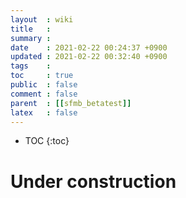 ```yaml
---
layout  : wiki
title   : 
summary : 
date    : 2021-02-22 00:24:37 +0900
updated : 2021-02-22 00:32:40 +0900
tags    : 
toc     : true
public  : false
comment : false
parent  : [[sfmb_betatest]]
latex   : false
---
```

* TOC
{:toc}

# Under construction 
